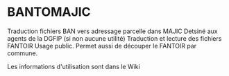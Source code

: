 # BANTOMAJIC
Traduction fichiers BAN vers adressage parcelle dans MAJIC
Detsiné aux agents de la DGFIP (si non aucune utilité)
Traduction et lecture des fichiers FANTOIR 
Usage public. Permet aussi de découper le FANTOIR par commune.

 Les informations d'utilisation sont dans le Wiki
